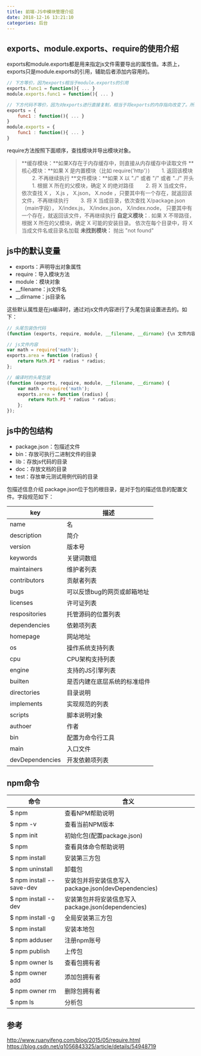 ```yaml
---
title: 前端-JS中模块管理介绍
date: 2018-12-16 13:21:10
categories: 后台
---
```


## exports、module.exports、require的使用介绍

exports和module.exports都是用来指定js文件需要导出的属性值。本质上，exports只是module.exports的引用，辅助后者添加内容用的。
```javascript
// 下方等价，因为exports相当于module.exports的引用
exports.func1 = function(){ ... }
module.exports.func1 = function(){ ... }

// 下方代码不等价，因为对exports进行直接复制，相当于将exports的内存指向改变了。所以不再是module.exports的引用
exports = {
	func1 : function(){ ... }
}
module.exports = {
	func1 : function(){ ... }	
}
```

require方法按照下面顺序，查找模块并导出模块对象。

>**缓存模块：**如果X存在于内存缓存中，则直接从内存缓存中读取文件
**核心模块：**如果 X 是内置模块（比如 require('http'）) 
　　1. 返回该模块
　　2. 不再继续执行
**文件模块：**如果 X 以 "./" 或者 "/" 或者 "../" 开头 
　　1. 根据 X 所在的父模块，确定 X 的绝对路径
　　2. 将 X 当成文件，依次查找 X ， X.js ， X.json， X.node ，只要其中有一个存在，就返回该文件，不再继续执行
　　3. 将 X 当成目录，依次查找 X/package.json（main字段）， X/index.js， X/index.json， X/index.node， 只要其中有一个存在，就返回该文件，不再继续执行
**自定义模块：**. 如果 X 不带路径，根据 X 所在的父模块，确定 X 可能的安装目录。 依次在每个目录中，将 X 当成文件名或目录名加载
**未找到模块：** 抛出 "not found"

## js中的默认变量
- exports：声明导出对象属性
- require：导入模块方法
- module：模块对象
- __filename：js文件名
- __dirname：js目录名

这些默认属性是在js编译时，通过对js文件内容进行了头尾包装设置进去的。如下：
```javascript
// 头尾包装伪代码
(function (exports, require, module, __filename, __dirname) {\n 文件内容 \n});

// js文件内容
var math = require('math');
exports.area = function (radius) {
	return Math.PI * radius * radius; 
};

// 编译时的头尾包装
(function (exports, require, module, __filename, __dirname) { 
	var math = require('math');
	exports.area = function (radius) {
		return Math.PI * radius * radius; 
	};
});
```

## js中的包结构
- package.json：包描述文件
- bin：存放可执行二进制文件的目录
- lib：存放js代码的目录
- doc：存放文档的目录
- test：存放单元测试用例代码的目录

包描述信息介绍
package.json位于包的根目录，是对于包的描述信息的配置文件。字段规范如下：

| key | 描述 |
| ----- | ----- |
| name | 名 |
| description | 简介 |
| version | 版本号 |
| keywords | 关键词数组 |
| maintainers | 维护者列表 |
| contributors | 贡献者列表 |
| bugs | 可以反馈bug的网页或邮箱地址 |
| licenses | 许可证列表 |
| respositories | 托管源码的位置列表 |
| dependencies | 依赖项列表 |
| homepage | 网站地址 |
| os | 操作系统支持列表 |
| cpu | CPU架构支持列表 |
| engine | 支持的JS引擎列表 |
| builten | 是否内建在底层系统的标准组件 |
| directories | 目录说明 |
| implements | 实现规范的列表 |
| scripts | 脚本说明对象 |
| authoer | 作者 |
| bin | 配置为命令行工具 |
| main | 入口文件 |
| devDependencies | 开发依赖项列表 |

## npm命令
| 命令 |	含义 |
| ----- | ----- |
| $ npm	| 查看NPM帮助说明
| $ npm -v	| 查看当前NPM版本
| $ npm init	| 初始化包(配置package.json)
| $ npm <command>	| 查看具体命令帮助说明
| $ npm install <package>	| 安装第三方包
| $ npm uninstall <package>	| 卸载包
| $ npm install <package> --save-dev | 安装包并将安装信息写入package.json(devDependencies)
| $ npm install <package> --dev	| 安装第包并将安装信息写入package.json(dependencies)
| $ npm install <package> -g | 全局安装第三方包
| $ npm install <file-url>	| 安装本地包
| $ npm adduser	| 注册npm账号
| $ npm publish <folder> | 上传包
| $ npm owner ls <package-name>	| 查看包拥有者
| $ npm owner add <user> <package-name>	| 添加包拥有者
| $ npm owner rm <user> <package-name> | 删除包拥有者
| $ npm ls | 分析包


## 参考
http://www.ruanyifeng.com/blog/2015/05/require.html
https://blog.csdn.net/q1056843325/article/details/54948719



